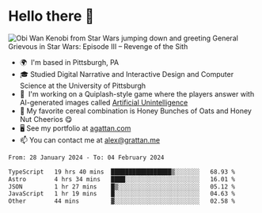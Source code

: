 <!--
**GameDog9988/GameDog9988** is a ✨ _special_ ✨ repository because its `README.md` (this file) appears on your GitHub profile.

Here are some ideas to get you started:

- 🔭 I’m currently working on ...
- 🌱 I’m currently learning ...
- 👯 I’m looking to collaborate on ...
- 🤔 I’m looking for help with ...
- 💬 Ask me about ...
- 📫 How to reach me: ...
- 😄 Pronouns: ...
- ⚡ Fun fact: ...
-->



Hello there 👋
==================================

![Obi Wan Kenobi from Star Wars jumping down and greeting General Grievous in Star Wars: Episode III – Revenge of the Sith](https://github.com/agrattan0820/agrattan0820/assets/51346343/689e56eb-29be-46a5-a079-28ea727b5f7e)


- 🌍  I'm based in Pittsburgh, PA
- 🎓  Studied Digital Narrative and Interactive Design and Computer Science at the University of Pittsburgh
- 👾  I'm working on a Quiplash-style game where the players answer with AI-generated images called [Artificial Unintelligence](https://github.com/agrattan0820/artificial-unintelligence)
- 🥣  My favorite cereal combination is Honey Bunches of Oats and Honey Nut Cheerios 😋
- 🖥️  See my portfolio at [agattan.com](http://agrattan.com/)
- 📫  You can contact me at [alex@grattan.me](mailto:alex@grattan.me)

<!--START_SECTION:waka-->

```txt
From: 28 January 2024 - To: 04 February 2024

TypeScript   19 hrs 40 mins  █████████████████▒░░░░░░░   68.93 %
Astro        4 hrs 34 mins   ████░░░░░░░░░░░░░░░░░░░░░   16.01 %
JSON         1 hr 27 mins    █▒░░░░░░░░░░░░░░░░░░░░░░░   05.12 %
JavaScript   1 hr 19 mins    █░░░░░░░░░░░░░░░░░░░░░░░░   04.63 %
Other        44 mins         ▓░░░░░░░░░░░░░░░░░░░░░░░░   02.58 %
```

<!--END_SECTION:waka-->
